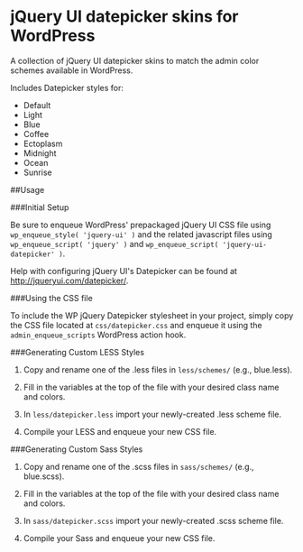 jQuery UI datepicker skins for WordPress
=============================

A collection of jQuery UI datepicker skins to match the admin color schemes available in WordPress.

Includes Datepicker styles for:
* Default
* Light
* Blue
* Coffee
* Ectoplasm
* Midnight
* Ocean
* Sunrise


##Usage

###Initial Setup

Be sure to enqueue WordPress' prepackaged jQuery UI CSS file using ````wp_enqueue_style( 'jquery-ui' )```` and the related javascript files using ````wp_enqueue_script( 'jquery' )```` and ````wp_enqueue_script( 'jquery-ui-datepicker' )````.

Help with configuring jQuery UI's Datepicker can be found at http://jqueryui.com/datepicker/.

###Using the CSS file

To include the WP jQuery Datepicker stylesheet in your project, simply copy the CSS file located at ````css/datepicker.css```` and enqueue it using the ````admin_enqueue_scripts```` WordPress action hook.

###Generating Custom LESS Styles

1.  Copy and rename one of the  .less files in ````less/schemes/```` (e.g., blue.less).

2.  Fill in the variables at the top of the file with your desired class name and colors.

3.  In ````less/datepicker.less```` import your newly-created .less scheme file.

4.  Compile your LESS and enqueue your new CSS file.

###Generating Custom Sass Styles

1.  Copy and rename one of the  .scss files in ````sass/schemes/```` (e.g., blue.scss).

2.  Fill in the variables at the top of the file with your desired class name and colors.

3.  In ````sass/datepicker.scss```` import your newly-created .scss scheme file.

4.  Compile your Sass and enqueue your new CSS file.






